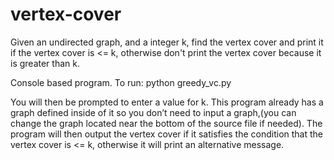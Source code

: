 # vertex-cover

Given an undirected graph, and a integer k, find the vertex cover and print it if the vertex cover is <= k, otherwise don't print the vertex cover because it is greater than k. 

Console based program. To run: python greedy_vc.py

You will then be prompted to enter a value for k. This program already has a graph defined inside of it so you don’t need to input a graph,(you can change the graph located near the bottom of the source file if needed).  The program will then output the vertex cover if it satisfies the condition that the vertex cover is <= k, otherwise it will print an alternative message. 
